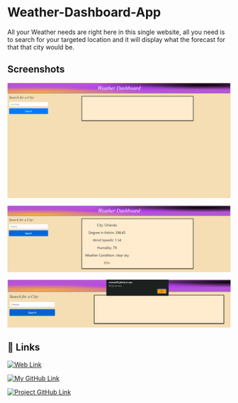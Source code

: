 
# Weather-Dashboard-App

All your Weather needs are right here in this single website, all you need is to search for your targeted location and it will display what the forecast for that that city would be.

## Screenshots

![Web Main](https://github.com/AREZVANI95/Weather-Dashboard-App/blob/main/assets/img/Weather_Dash_Idle.PNG)

![Web Searching](https://github.com/AREZVANI95/Weather-Dashboard-App/blob/main/assets/img/Weather_Dash_Searching_City.PNG)

![Web Searching Denied](https://github.com/AREZVANI95/Weather-Dashboard-App/blob/main/assets/img/Weather_Dash_Searching_Denied.PNG)

## 🔗 Links
[![Web Link](https://img.shields.io/badge/Weather_dashboard-000?style=for-the-badge&logo=square&logoColor=white)](https://arezvani95.github.io/Weather-Dashboard-App/)


[![My GitHub Link](https://img.shields.io/badge/My_GitHub-000?style=for-the-badge&logo=ko-fi&logoColor=white)](https://github.com/AREZVANI95?tab=repositories)

[![Project GitHub Link](https://img.shields.io/badge/Weather_GitHub-000?style=for-the-badge&logo=dash&logoColor=white)](https://github.com/AREZVANI95/Weather-Dashboard-App)
